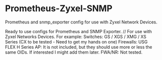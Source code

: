 # Prometheus-Zyxel-SNMP
Prometheus and snmp_exporter config for use with Zyxel Network Devices.

Ready to use configs for Prometheus and SNMP Exporter. //
For use with Zyxel Networks Devices.
For example:
Switches:
GS / XGS / XMG / XS Series (CX to be tested - Need to get my hands on one)
Firewalls:
USG FLEX H Series
AP:
It is not included, but they should use more or less the same OIDs.
If interested I might add them later.
FWA/NR:
Not tested.
